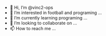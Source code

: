 - 👋 Hi, I’m @vinc2-ops
- 👀 I’m interested in football and programing ...
- 🌱 I’m currently learning programing ...
- 💞️ I’m looking to collaborate on ...
- 📫 How to reach me ...

<!---
vinc2-ops/vinc2-ops is a ✨ special ✨ repository because its `README.md` (this file) appears on your GitHub profile.
You can click the Preview link to take a look at your changes.
--->
